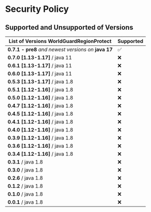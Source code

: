 # Security Policy

## Supported and Unsupported of Versions
| List of Versions WorldGuardRegionProtect              | Supported          |
|-------------------------------------------------------|--------------------|
| **0.7.1 - pre8** *and newest versions on* **java 17** | :white_check_mark: |
| **0.7.0 [1.13-1.17]** / java 11                       | :x:                |
| **0.6.1 [1.13-1.17]** / java 11                       | :x:                |
| **0.6.0 [1.13-1.17]** / java 11                       | :x:                |
| **0.5.3 [1.13-1.17]** / java 1.8                      | :x:                |
| **0.5.1 [1.12-1.16]** / java 1.8                      | :x:                |
| **0.5.0 [1.12-1.16]** / java 1.8                      | :x:                |
| **0.4.7 [1.12-1.16]** / java 1.8                      | :x:                |
| **0.4.5 [1.12-1.16]** / java 1.8                      | :x:                |
| **0.4.1 [1.12-1.16]** / java 1.8                      | :x:                |
| **0.4.0 [1.12-1.16]** / java 1.8                      | :x:                |
| **0.3.9 [1.12-1.16]** / java 1.8                      | :x:                |
| **0.3.6 [1.12-1.16]** / java 1.8                      | :x:                |
| **0.3.4 [1.12-1.16]** / java 1.8                      | :x:                |
| **0.3.1**             / java 1.8                      | :x:                |
| **0.3.0**             / java 1.8                      | :x:                |
| **0.2.6**             / java 1.8                      | :x:                |
| **0.1.2**             / java 1.8                      | :x:                |
| **0.1.0**             / java 1.8                      | :x:                |
| **0.0.1**             / java 1.8                      | :x:                |
